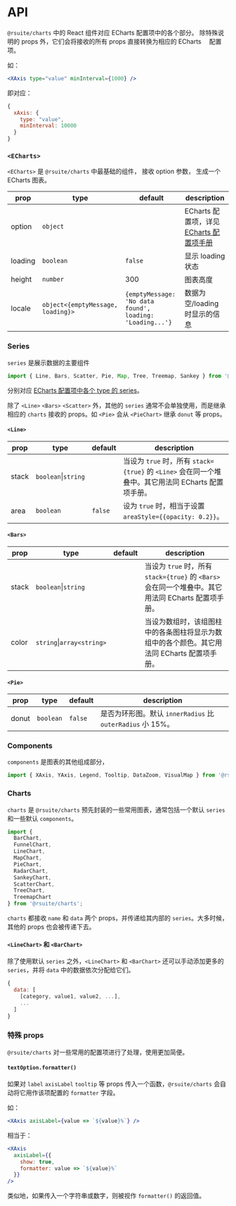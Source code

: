# API

`@rsuite/charts` 中的 React 组件对应 ECharts 配置项中的各个部分。
除特殊说明的 props 外，它们会将接收的所有 props 直接转换为相应的 ECharts 　配置项。

如：

```jsx | pure
<XAxis type="value" minInterval={1000} />
```

即对应：

```js | pure
{
  xAxis: {
    type: "value",
    minInterval: 10000
  }
}
```

### `<ECharts>`

`<ECharts>` 是 `@rsuite/charts` 中最基础的组件，
接收 option 参数，
生成一个 ECharts 图表。

| prop    | type                              | default                                                  | description                                                                      |
| ------- | --------------------------------- | -------------------------------------------------------- | -------------------------------------------------------------------------------- |
| option  | `object`                          |                                                          | ECharts 配置项，详见　[ECharts 配置项手册](http://echarts.baidu.com/option.html) |
| loading | `boolean`                         | `false`                                                  | 显示 loading 状态                                                                |
| height  | `number`                          | 300                                                      | 图表高度                                                                         |
| locale  | `object<{emptyMessage, loading}>` | `{emptyMessage: 'No data found', loading: 'Loading...'}` | 数据为空/loading 时显示的信息                                                    |

### Series

`series` 是展示数据的主要组件

```jsx | pure
import { Line, Bars, Scatter, Pie, Map, Tree, Treemap, Sankey } from '@rsuite/charts';
```

分别对应 [ECharts 配置项中各个 type 的 series](http://echarts.baidu.com/option.html#series)。

除了 `<Line>` `<Bars>` `<Scatter>` 外，其他的 `series` 通常不会单独使用，而是继承相应的 `charts` 接收的 props。如 `<Pie>` 会从 `<PieChart>` 继承 `donut` 等 props。

#### `<Line>`

| prop  | type                    | default | description                                                                                         |
| ----- | ----------------------- | ------- | --------------------------------------------------------------------------------------------------- |
| stack | `boolean`&#124;`string` |         | 当设为 `true` 时，所有 `stack={true}` 的 `<Line>` 会在同一个堆叠中。其它用法同 ECharts 配置项手册。 |
| area  | `boolean`               | `false` | 设为 `true` 时，相当于设置 `areaStyle={{opacity: 0.2}}`。                                           |

#### `<Bars>`

| prop  | type                          | default | description                                                                                         |
| ----- | ----------------------------- | ------- | --------------------------------------------------------------------------------------------------- |
| stack | `boolean`&#124;`string`       |         | 当设为 `true` 时，所有 `stack={true}` 的 `<Bars>` 会在同一个堆叠中。其它用法同 ECharts 配置项手册。 |
| color | `string`&#124;`array<string>` |         | 当设为数组时，该组图柱中的各条图柱将显示为数组中的各个颜色。其它用法同 ECharts 配置项手册。         |

#### `<Pie>`

| prop  | type      | default | description                                                |
| ----- | --------- | ------- | ---------------------------------------------------------- |
| donut | `boolean` | `false` | 是否为环形图。默认 `innerRadius` 比 `outerRadius` 小 15%。 |

### Components

`components` 是图表的其他组成部分，

```jsx | pure
import { XAxis, YAxis, Legend, Tooltip, DataZoom, VisualMap } from '@rsuite/charts';
```

### Charts

`charts` 是 `@rsuite/charts` 预先封装的一些常用图表，通常包括一个默认 `series` 和一些默认 `components`。

```jsx | pure
import {
  BarChart,
  FunnelChart,
  LineChart,
  MapChart,
  PieChart,
  RadarChart,
  SankeyChart,
  ScatterChart,
  TreeChart,
  TreemapChart
} from '@rsuite/charts';
```

`charts` 都接收 `name` 和 `data` 两个 props，并传递给其内部的 `series`。大多时候，其他的 props 也会被传递下去。

#### `<LineChart>` 和 `<BarChart>`

除了使用默认 `series` 之外，`<LineChart>` 和 `<BarChart>` 还可以手动添加更多的 `series`，并将 `data` 中的数据依次分配给它们。

```js | pure
{
  data: [
    [category, value1, value2, ...],
    ...
  ]
}
```

### 特殊 props

`@rsuite/charts` 对一些常用的配置项进行了处理，使用更加简便。

#### `textOption.formatter()`

如果对 `label` `axisLabel` `tooltip` 等 props 传入一个函数，`@rsuite/charts` 会自动将它用作该项配置的 `formatter` 字段。

如：

```jsx | pure
<XAxis axisLabel={value => `${value}%`} />
```

相当于：

```jsx | pure
<XAxis
  axisLabel={{
    show: true,
    formatter: value => `${value}%`
  }}
/>
```

类似地，如果传入一个字符串或数字，则被视作 `formatter()` 的返回值。
